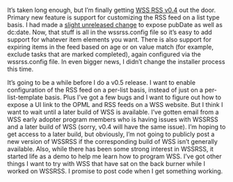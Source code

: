 It’s taken long enough, but I’m finally getting [WSS RSS
v0.4](prj_sharepointsynd.aspx) out the door. Primary new feature is
support for customizing the RSS feed on a list type basis. I had made a
[slight unreleased
change](http://devhawk.net/2003/05/19/small-wss-rss-update/) to
expose pubDate as well as dc:date. Now, that stuff is all in the
wssrss.config file so it’s easy to add support for whatever item
elements you want. There is also support for expiring items in the feed
based on age or on value match (for example, exclude tasks that are
marked completed), again configured via the wssrss.config file. In even
bigger news, I didn’t change the installer process this time.

It’s going to be a while before I do a v0.5 release. I want to enable
configuration of the RSS feed on a per-list basis, instead of just on a
per-list-template basis. Plus I’ve got a few bugs and I want to figure
out how to expose a UI link to the OPML and RSS feeds on a WSS website.
But I think I want to wait until a later build of WSS is available. I’ve
gotten email from a WSS early adopter program members who is having
issues with WSSRSS and a later build of WSS (sorry, v0.4 will have the
same issue). I’m hoping to get access to a later build, but obviously,
I’m not going to publicly post a new version of WSSRSS if the
corresponding build of WSS isn’t generally available. Also, while there
has been some strong interest in WSSRSS, it started life as a demo to
help me learn how to program WSS. I’ve got other things I want to try
with WSS that have sat on the back burner while I worked on WSSRSS. I
promise to post code when I get something working.
